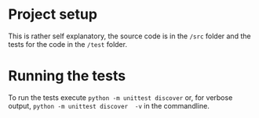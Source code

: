 # Project setup
This is rather self explanatory, the source code is in the `/src` folder and the tests for the code in
the `/test` folder.

# Running the tests
To run the tests execute `python -m unittest discover` or, for verbose output, `python -m unittest discover 
-v` in the commandline.
